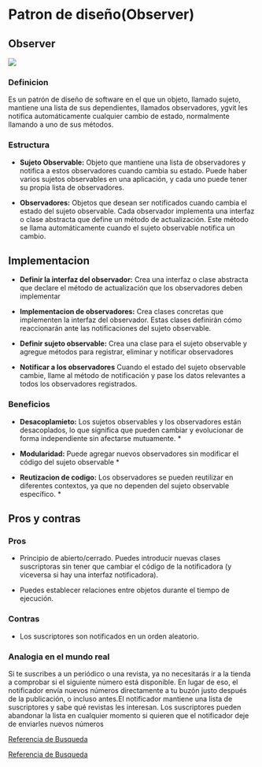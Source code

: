 

# Patron de diseño(Observer)

## Observer

![](/img/observer.png)
### Definicion

Es un patrón de diseño de software en el que un objeto, llamado sujeto, mantiene una lista de sus dependientes, llamados observadores, ygvit les notifica automáticamente cualquier cambio de estado, normalmente llamando a uno de sus métodos.

### Estructura

- **Sujeto Observable:** Objeto que mantiene una lista de observadores y notifica a estos observadores cuando cambia su estado. Puede haber varios sujetos observables en una aplicación, y cada uno puede tener su propia lista de observadores. 

- **Observadores:** Objetos que desean ser notificados cuando cambia el estado del sujeto observable. Cada observador implementa una interfaz o clase abstracta que define un método de actualización. Este método se llama automáticamente cuando el sujeto observable notifica un cambio. 


## Implementacion 

- **Definir la interfaz del observador:** Crea una interfaz o clase abstracta que declare el método de actualización que los observadores deben implementar 

- **Implementacion de observadores:** Crea clases concretas que implementen la interfaz del observador. Estas clases definirán cómo reaccionarán ante las notificaciones del sujeto observable. 

- **Definir sujeto observable:** Crea una clase para el sujeto observable y agregue métodos para registrar, eliminar y notificar observadores 

- **Notificar a los observadores** Cuando el estado del sujeto observable cambie, llame al método de notificación y pase los datos relevantes a todos los observadores registrados. 


### Beneficios 

- **Desacoplamieto:** Los sujetos observables y los observadores están desacoplados, lo que significa que pueden cambiar y evolucionar de forma independiente sin afectarse mutuamente. *

- **Modularidad:** Puede agregar nuevos observadores sin modificar el código del sujeto observable *

- **Reutizacion de codigo:**  Los observadores se pueden reutilizar en diferentes contextos, ya que no dependen del sujeto observable específico. *

## Pros y contras 

### Pros

- Principio de abierto/cerrado. Puedes introducir nuevas clases suscriptoras sin tener que cambiar el código de la notificadora (y viceversa si hay una interfaz notificadora).

- Puedes establecer relaciones entre objetos durante el tiempo de ejecución.

### Contras 

-  Los suscriptores son notificados en un orden aleatorio.

### Analogia en el mundo real 

Si te suscribes a un periódico o una revista, ya no necesitarás ir a la tienda a comprobar si el siguiente número está disponible. En lugar de eso, el notificador envía nuevos números directamente a tu buzón justo después de la publicación, o incluso antes.El notificador mantiene una lista de suscriptores y sabe qué revistas les interesan. Los suscriptores pueden abandonar la lista en cualquier momento si quieren que el notificador deje de enviarles nuevos números


[Referencia de Busqueda](https://refactoring.guru/es/design-patterns/observer)

[Referencia de Busqueda](https://keepcoding.io/blog/patron-observer-y-como-se-usa/)


<!-- ---
sidebar_position: 6
---

# Congratulations!

You have just learned the **basics of Docusaurus** and made some changes to the **initial template**.

Docusaurus has **much more to offer**!

Have **5 more minutes**? Take a look at **[versioning](../tutorial-extras/manage-docs-versions.md)** and **[i18n](../tutorial-extras/translate-your-site.md)**.

Anything **unclear** or **buggy** in this tutorial? [Please report it!](https://github.com/facebook/docusaurus/discussions/4610)

## What's next?


- Read the [official documentation](https://docusaurus.io/)
- Modify your site configuration with [`docusaurus.config.js`](https://docusaurus.io/docs/api/docusaurus-config)
- Add navbar and footer items with [`themeConfig`](https://docusaurus.io/docs/api/themes/configuration)
- Add a custom [Design and Layout](https://docusaurus.io/docs/styling-layout)
- Add a [search bar](https://docusaurus.io/docs/search)
- Find inspirations in the [Docusaurus showcase](https://docusaurus.io/showcase)
- Get involved in the [Docusaurus Community](https://docusaurus.io/community/support) -->
